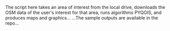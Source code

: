 The script here takes an area of interest from the local drive, downloads the OSM data of the user's interest for that area, runs algorithms PYQGIS, and produces maps and graphics...
...The sample outputs are available in the repo...
